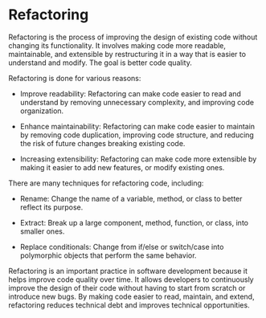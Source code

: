 # Refactoring

Refactoring is the process of improving the design of existing code without changing its functionality. It involves making code more readable, maintainable, and extensible by restructuring it in a way that is easier to understand and modify. The goal is better code quality.

Refactoring is done for various reasons:

* Improve readability: Refactoring can make code easier to read and understand by removing unnecessary complexity, and improving code organization.

* Enhance maintainability: Refactoring can make code easier to maintain by removing code duplication, improving code structure, and reducing the risk of future changes breaking existing code.

* Increasing extensibility: Refactoring can make code more extensible by making it easier to add new features, or modify existing ones.

There are many techniques for refactoring code, including:

* Rename: Change the name of a variable, method, or class to better reflect its purpose.

* Extract: Break up a large component, method, function, or class, into smaller ones.

* Replace conditionals: Change from if/else or switch/case into polymorphic objects that perform the same behavior.

Refactoring is an important practice in software development because it helps improve code quality over time. It allows developers to continuously improve the design of their code without having to start from scratch or introduce new bugs. By making code easier to read, maintain, and extend, refactoring reduces technical debt and improves technical opportunities.
